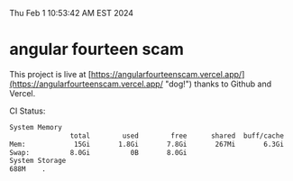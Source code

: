 Thu Feb  1 10:53:42 AM EST 2024

# angular fourteen scam


This project is live at [https://angularfourteenscam.vercel.app/](https://angularfourteenscam.vercel.app/ "dog!") thanks to Github and Vercel.

CI Status: 

```bash
System Memory
               total        used        free      shared  buff/cache   available
Mem:            15Gi       1.8Gi       7.8Gi       267Mi       6.3Gi        13Gi
Swap:          8.0Gi          0B       8.0Gi
System Storage
688M	.
